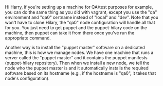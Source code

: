 Hi Harry, if you're setting up a machine for QA/test purposes for
example, you can do the same thing as you did with vagrant, except you
use the "qa" environment  and "qa0" certname instead of "local" and
"dev". Note that you won't have to clone Hilary, the "qa0" node
configuration will handle all that for you. You just need to get
puppet and the puppet-hilary code on the machine, then puppet can take
it from there once you've run the appropriate command.

Another way is to install the "puppet master" software on a dedicated
machine, this is how we manage nodes. We have one machine that runs a
server called the "puppet master" and it contains the puppet manifests
(puppet-hilary repository). Then when we install a new node, we tell
the node who the puppet master is and it automatically installs the
required software based on its hostname (e.g., if the hostname is
"qa0", it takes that node's configuration).